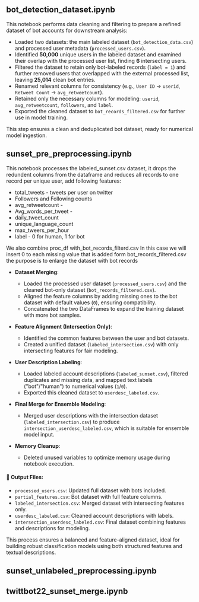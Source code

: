 ## bot_detection_dataset.ipynb

This notebook performs data cleaning and filtering to prepare a refined dataset of bot accounts for downstream analysis:

- Loaded two datasets: the main labeled dataset (`bot_detection_data.csv`) and processed user metadata (`processed_users.csv`).
- Identified **50,000** unique users in the labeled dataset and examined their overlap with the processed user list, finding **6** intersecting users.
- Filtered the dataset to retain only bot-labeled records (`label = 1`) and further removed users that overlapped with the external processed list, leaving **25,014** clean bot entries.
- Renamed relevant columns for consistency (e.g., `User ID` → `userid`, `Retweet Count` → `avg_retweetcount`).
- Retained only the necessary columns for modeling: `userid`, `avg_retweetcount`, `followers`, and `label`.
- Exported the cleaned dataset to `bot_records_filtered.csv` for further use in model training.

This step ensures a clean and deduplicated bot dataset, ready for numerical model ingestion.


## sunset_pre_preprocessing.ipynb

This notebook processes the labeled_sunset.csv dataset, it drops the redundent columns from the dataframe and reduces all records to one record per unique user, add following features:
- total_tweets - tweets per user on twitter
- Followers and Following counts
- avg_retweetcount -
- Avg_words_per_tweet -
- daily_tweet_count
- unique_language_count
- max_tweers_per_hour
- label - 0 for human, 1 for bot

We also combine proc_df with_bot_records_filterd.csv
In this case we will insert 0 to each missing value that is added form bot_records_filtered.csv the purpose is to enlarge the dataset with bot records


- **Dataset Merging**:
  - Loaded the processed user dataset (`processed_users.csv`) and the cleaned bot-only dataset (`bot_records_filtered.csv`).
  - Aligned the feature columns by adding missing ones to the bot dataset with default values (`0`), ensuring compatibility.
  - Concatenated the two DataFrames to expand the training dataset with more bot samples.

- **Feature Alignment (Intersection Only)**:
  - Identified the common features between the user and bot datasets.
  - Created a unified dataset (`labeled_intersection.csv`) with only intersecting features for fair modeling.

- **User Description Labeling**:
  - Loaded labeled account descriptions (`labeled_sunset.csv`), filtered duplicates and missing data, and mapped text labels ("bot"/"human") to numerical values (`1`/`0`).
  - Exported this cleaned dataset to `userdesc_labeled.csv`.

- **Final Merge for Ensemble Modeling**:
  - Merged user descriptions with the intersection dataset (`labeled_intersection.csv`) to produce `intersection_userdesc_labeled.csv`, which is suitable for ensemble model input.

- **Memory Cleanup**:
  - Deleted unused variables to optimize memory usage during notebook execution.
 
#### 📁 Output Files:

- `processed_users.csv`: Updated full dataset with bots included.
- `partial_features.csv`: Bot dataset with full feature columns.
- `labeled_intersection.csv`: Merged dataset with intersecting features only.
- `userdesc_labeled.csv`: Cleaned account descriptions with labels.
- `intersection_userdesc_labeled.csv`: Final dataset combining features and descriptions for modeling.

This process ensures a balanced and feature-aligned dataset, ideal for building robust classification models using both structured features and textual descriptions.
## sunset_unlabeled_preprocessing.ipynb


## twittbot22_sunset_merge.ipynb
